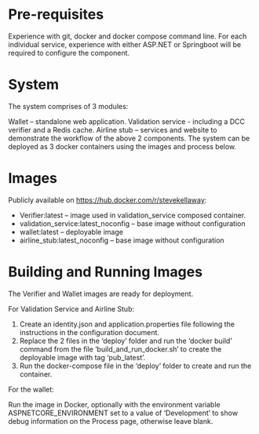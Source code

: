 # Pre-requisites
Experience with git, docker and docker compose command line. For each individual service, experience with either ASP.NET or Springboot will be required to configure the component.

# System
The system comprises of 3 modules:

Wallet – standalone web application.
Validation service - including a DCC verifier and a Redis cache.
Airline stub – services and website to demonstrate the workflow of the above 2 components.
The system can be deployed as 3 docker containers using the images and process below.

# Images
Publicly available on https://hub.docker.com/r/stevekellaway:
* Verifier:latest – image used in validation_service composed container.
* validation_service:latest_noconfig – base image without configuration
* wallet:latest – deployable image
* airline_stub:latest_noconfig  – base image without configuration

# Building and Running Images
The Verifier and Wallet images are ready for deployment.

For Validation Service and Airline Stub:

1. Create an identity.json and application.properties file following the instructions in the configuration document.
2. Replace the 2 files in the ‘deploy’ folder and run the ‘docker build’ command from the file ‘build_and_run_docker.sh’ to create the deployable image with tag ‘pub_latest’.
3. Run the docker-compose file in the ‘deploy’ folder to create and run the container.

For the wallet:

Run the image in Docker, optionally with the environment variable ASPNETCORE_ENVIRONMENT set to a value of ‘Development’ to show debug information on the Process page, otherwise leave blank.

